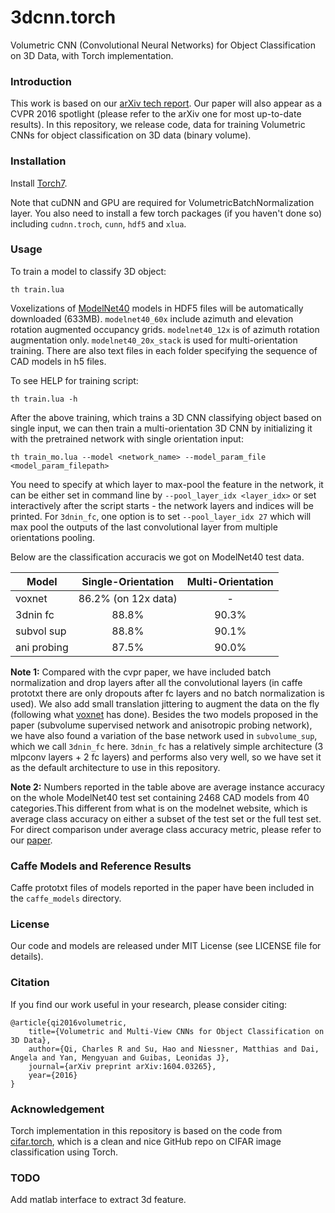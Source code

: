 # 3dcnn.torch
Volumetric CNN (Convolutional Neural Networks) for Object Classification on 3D Data, with Torch implementation.


### Introduction
This work is based on our [arXiv tech report](https://arxiv.org/abs/1604.03265). Our paper will also appear as a CVPR 2016 spotlight (please refer to the arXiv one for most up-to-date results). In this repository, we release code, data for training Volumetric CNNs for object classification on 3D data (binary volume).


### Installation

Install <a href="http://torch.ch/docs/getting-started.html" target="_blank">Torch7</a>.

Note that cuDNN and GPU are required for VolumetricBatchNormalization layer. 
You also need to install a few torch packages (if you haven't done so) including `cudnn.troch`, `cunn`, `hdf5` and `xlua`.


### Usage
To train a model to classify 3D object:

    th train.lua

Voxelizations of <a href="http://modelnet.cs.princeton.edu/" target="_blank">ModelNet40</a> models in HDF5 files will be automatically downloaded (633MB). `modelnet40_60x` include azimuth and elevation rotation augmented occupancy grids. `modelnet40_12x` is of azimuth rotation augmentation only. `modelnet40_20x_stack` is used for multi-orientation training. There are also text files in each folder specifying the sequence of CAD models in h5 files.

To see HELP for training script:

    th train.lua -h

After the above training, which trains a 3D CNN classifying object based on single input, we can then train a multi-orientation 3D CNN by initializing it with the pretrained network with single orientation input:

    th train_mo.lua --model <network_name> --model_param_file <model_param_filepath>

You need to specify at which layer to max-pool the feature in the network, it can be either set in command line by `--pool_layer_idx <layer_idx>` or set interactively after the script starts - the network layers and indices will be printed. For `3dnin_fc`, one option is to set `--pool_layer_idx 27` which will max pool the outputs of the last convolutional layer from multiple orientations pooling.

Below are the classification accuracis we got on ModelNet40 test data.

|   Model       | Single-Orientation    | Multi-Orientation  |
| ------------- |:---------------------:|:------------------:|
| voxnet        | 86.2% (on 12x data)   | -                  | 
| 3dnin fc      | 88.8%                 | 90.3%              |
| subvol sup    | 88.8%                 | 90.1%              |
| ani probing   | 87.5%                 | 90.0%              |

<b>Note 1:</b> Compared with the cvpr paper, we have included batch normalization and drop layers after all the convolutional layers (in caffe prototxt there are only dropouts after fc layers and no batch normalization is used). We also add small translation jittering to augment the data on the fly (following what <a href="https://github.com/dimatura/voxnet" target="_blank">voxnet</a> has done). Besides the two models proposed in the paper (subvolume supervised network and anisotropic probing network), we have also found a variation of the base network used in `subvolume_sup`, which we call `3dnin_fc` here. `3dnin_fc` has a relatively simple architecture (3 mlpconv layers + 2 fc layers) and performs also very well, so we have set it as the default architecture to use in this repository.

<b>Note 2:</b> Numbers reported in the table above are average instance accuracy on the whole ModelNet40 test set containing 2468 CAD models from 40 categories.This different from what is on the modelnet website, which is average class accuracy on either a subset of the test set or the full test set. For direct comparison under average class accuracy metric, please refer to our [paper](https://arxiv.org/abs/1604.03265).


### Caffe Models and Reference Results

Caffe prototxt files of models reported in the paper have been included in the `caffe_models` directory.

### License
Our code and models are released under MIT License (see LICENSE file for details).

### Citation
If you find our work useful in your research, please consider citing:

    @article{qi2016volumetric,
        title={Volumetric and Multi-View CNNs for Object Classification on 3D Data},
        author={Qi, Charles R and Su, Hao and Niessner, Matthias and Dai, Angela and Yan, Mengyuan and Guibas, Leonidas J},
        journal={arXiv preprint arXiv:1604.03265},
        year={2016}
    }

### Acknowledgement
Torch implementation in this repository is based on the code from <a href="https://github.com/szagoruyko/cifar.torch" target="_blank">cifar.torch</a>, which is a clean and nice GitHub repo on CIFAR image classification using Torch.

### TODO

Add matlab interface to extract 3d feature.
